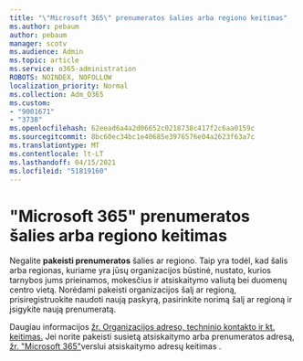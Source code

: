 ```yaml
---
title: "\"Microsoft 365\" prenumeratos šalies arba regiono keitimas"
ms.author: pebaum
author: pebaum
manager: scotv
ms.audience: Admin
ms.topic: article
ms.service: o365-administration
ROBOTS: NOINDEX, NOFOLLOW
localization_priority: Normal
ms.collection: Adm_O365
ms.custom:
- "9001671"
- "3738"
ms.openlocfilehash: 62eead6a4a2d06652c0218738c417f2c6aa0159c
ms.sourcegitcommit: 8bc60ec34bc1e40685e3976576e04a2623f63a7c
ms.translationtype: MT
ms.contentlocale: lt-LT
ms.lasthandoff: 04/15/2021
ms.locfileid: "51819160"
---
```

# <a name="change-the-country-or-region-for-your-microsoft-365-subscription"></a>"Microsoft 365" prenumeratos šalies arba regiono keitimas

Negalite **pakeisti prenumeratos** šalies ar regiono. Taip yra todėl, kad šalis arba regionas, kuriame yra jūsų organizacijos būstinė, nustato, kurios tarnybos jums prieinamos, mokesčius ir atsiskaitymo valiutą bei duomenų centro vietą. Norėdami pakeisti organizacijos šalį ar regioną, prisiregistruokite naudoti naują paskyrą, pasirinkite norimą šalį ar regioną ir įsigykite naują prenumeratą.

Daugiau informacijos [žr. Organizacijos adreso, techninio kontakto ir kt. keitimas.](https://docs.microsoft.com/microsoft-365/admin/manage/change-address-contact-and-more?view=o365-worldwide) Jei norite pakeisti susietą atsiskaitymo arba prenumeratos adresą, [žr. "Microsoft 365"](https://docs.microsoft.com/microsoft-365/commerce/billing-and-payments/change-your-billing-addresses?view=o365-worldwide)verslui atsiskaitymo adresų keitimas . 
